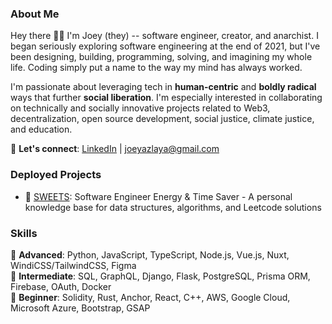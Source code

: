### About Me
Hey there 👋🏽 I'm Joey (they) -- software engineer, creator, and anarchist. I began seriously exploring software engineering at the end of 2021, but I've been designing, building, programming, solving, and imagining my whole life. Coding simply put a name to the way my mind has always worked.

I'm passionate about leveraging tech in **human-centric** and **boldly radical** ways that further **social liberation**. I'm especially interested in collaborating on technically and socially innovative projects related to Web3, decentralization, open source development, social justice, climate justice, and education.

💬 **Let's connect**: [LinkedIn](https://www.linkedin.com/in/joeylaya/) | joeyazlaya@gmail.com

### Deployed Projects
- 🍪 [SWEETS](https://swe-ets.netlify.app/): Software Engineer Energy & Time Saver - A personal knowledge base for data structures, algorithms, and Leetcode solutions

### Skills
🌳 **Advanced**: Python, JavaScript, TypeScript, Node.js, Vue.js, Nuxt, WindiCSS/TailwindCSS, Figma </br>
🌿 **Intermediate**: SQL, GraphQL, Django, Flask, PostgreSQL, Prisma ORM, Firebase, OAuth, Docker </br>
🌱 **Beginner**: Solidity, Rust, Anchor, React, C++, AWS, Google Cloud, Microsoft Azure, Bootstrap, GSAP
